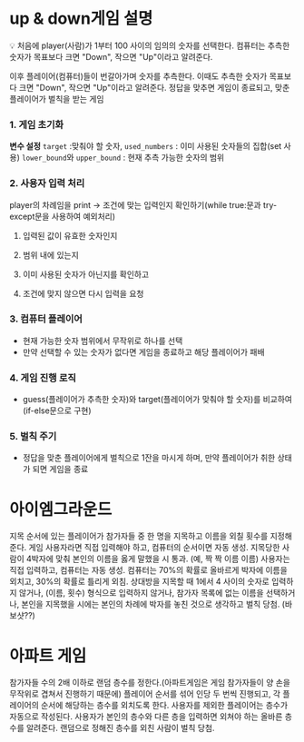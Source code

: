 # up & down게임 설명

<aside>
💡 처음에 player(사람)가 1부터 100 사이의 임의의 숫자를 선택한다.  
컴퓨터는 추측한 숫자가 목표보다 크면 "Down", 작으면 "Up"이라고 알려준다.

이후 플레이어(컴퓨터)들이 번갈아가며 숫자를 추측한다. 이때도 추측한 숫자가 목표보다 크면 "Down", 작으면 "Up"이라고 알려준다.
정답을 맞추면 게임이 종료되고, 맞춘 플레이어가 벌칙을 받는 게임

</aside>

### 1. 게임 초기화

**변수 설정**
`target`  :맞춰야 할 숫자, 
`used_numbers` : 이미 사용된 숫자들의 집합(set 사용)
`lower_bound`와 `upper_bound`  : 현재 추측 가능한 숫자의 범위

### 2. 사용자 입력 처리

player의 차례임을 print → 조건에 맞는 입력인지 확인하기(while true:문과 try-except문을 사용하여 예외처리)

1) 입력된 값이 유효한 숫자인지

2) 범위 내에 있는지

3) 이미 사용된 숫자가 아닌지를 확인하고

4) 조건에 맞지 않으면 다시 입력을 요청

### 3. 컴퓨터 플레이어

- 현재 가능한 숫자 범위에서 무작위로 하나를 선택
- 만약 선택할 수 있는 숫자가 없다면 게임을 종료하고 해당 플레이어가 패배

### 4. 게임 진행 로직

- guess(플레이어가 추측한 숫자)와 target(플레이어가 맞춰야 할 숫자)를 비교하여(if-else문으로 구현)

### 5. 벌칙 주기

- 정답을 맞춘 플레이어에게 벌칙으로 1잔을 마시게 하며, 만약 플레이어가 취한 상태가 되면 게임을 종료


# 아이엠그라운드

지목 순서에 있는 플레이어가 참가자들 중 한 명을 지목하고 이름을 외칠 횟수를 지정해 준다. 게임 사용자라면 직접 입력해야 하고, 컴퓨터의 순서이면 자동 생성. 지목당한 사람이 4박자에 맞춰 본인의 이름을 옳게 말했을 시 통과. (예, 짝 짝 이름 이름) 사용자는 직접 입력하고, 컴퓨터는 자동 생성. 컴퓨터는 70%의 확률로 올바르게 박자에 이름을 외치고, 30%의 확률로 틀리게 외침. 상대방을 지목할 때 1에서 4 사이의 숫자로 입력하지 않거나, (이름, 횟수) 형식으로 입력하지 않거나, 참가자 목록에 없는 이름을 선택하거나, 본인을 지목했을 시에는 본인의 차례에 박자를 놓친 것으로 생각하고 벌칙 당첨. (바보샷??)

# 아파트 게임

참가자들 수의 2배 이하로 랜덤 층수를 정한다.(아파트게임은 게임 참가자들이 양 손을 무작위로 겹쳐서 진행하기 때문에) 플레이어 순서를 섞어 인당 두 번씩 진행되고, 각 플레이어의 순서에 해당하는 층수를 외치도록 한다. 사용자를 제외한 플레이어는 층수가 자동으로 작성된다. 사용자가 본인의 층수와 다른 층을 입력하면 외쳐야 하는 올바른 층수를 알려준다. 랜덤으로 정해진 층수를 외친 사람이 벌칙 당첨.
